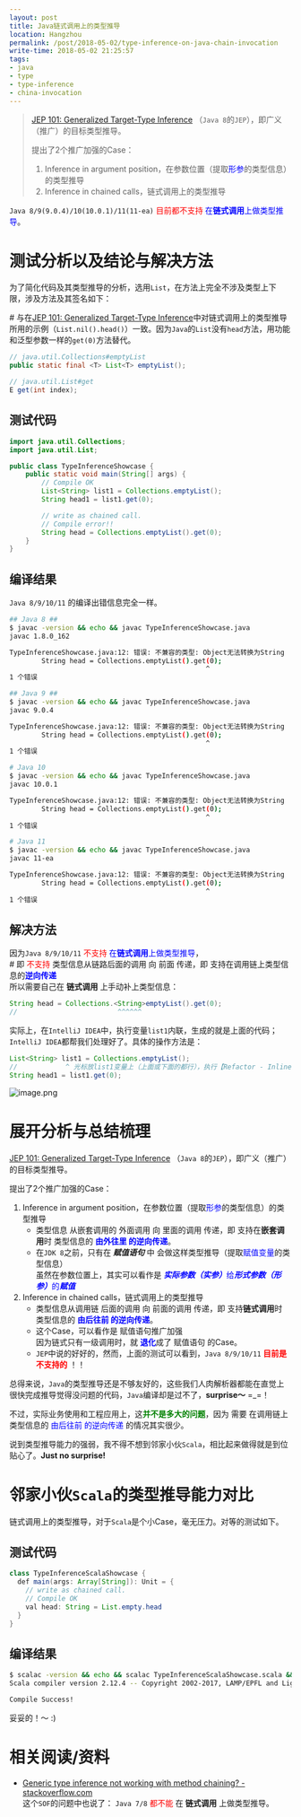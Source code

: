 ```yaml
---
layout: post
title: Java链式调用上的类型推导
location: Hangzhou
permalink: /post/2018-05-02/type-inference-on-java-chain-invocation
write-time: 2018-05-02 21:25:57
tags:
- java
- type
- type-inference
- china-invocation
---
```


> [JEP 101: Generalized Target-Type Inference](http://openjdk.java.net/jeps/101) （`Java 8`的`JEP`），即广义（推广）的目标类型推导。
>
>提出了2个推广加强的Case：
>
> 1. Inference in argument position，在参数位置（提取<font color="blue">形参</font>的类型信息）的类型推导
> 1. Inference in chained calls，链式调用上的类型推导

`Java 8/9(9.0.4)/10(10.0.1)/11(11-ea)` <font color="red">目前都不支持</font> <font color="blue"> 在<b>链式调用</b>上做类型推导</font>。

# 测试分析以及结论与解决方法

为了简化代码及其类型推导的分析，选用`List`，在方法上完全不涉及类型上下限，涉及方法及其签名如下：

\# 与在[JEP 101: Generalized Target-Type Inference](http://openjdk.java.net/jeps/101)中对链式调用上的类型推导所用的示例（`List.nil().head()`）一致。因为`Java`的`List`没有`head`方法，用功能和泛型参数一样的`get(0)`方法替代。

```java
// java.util.Collections#emptyList
public static final <T> List<T> emptyList();

// java.util.List#get
E get(int index);
```

## 测试代码

```java
import java.util.Collections;
import java.util.List;

public class TypeInferenceShowcase {
    public static void main(String[] args) {
        // Compile OK
        List<String> list1 = Collections.emptyList();
        String head1 = list1.get(0);

        // write as chained call.
        // Compile error!!
        String head = Collections.emptyList().get(0);
    }
}
```

## 编译结果

`Java 8/9/10/11` 的编译出错信息完全一样。

```bash
## Java 8 ##
$ javac -version && echo && javac TypeInferenceShowcase.java
javac 1.8.0_162

TypeInferenceShowcase.java:12: 错误: 不兼容的类型: Object无法转换为String
        String head = Collections.emptyList().get(0);
                                                 ^
1 个错误

## Java 9 ##
$ javac -version && echo && javac TypeInferenceShowcase.java
javac 9.0.4

TypeInferenceShowcase.java:12: 错误: 不兼容的类型: Object无法转换为String
        String head = Collections.emptyList().get(0);
                                                 ^
1 个错误

# Java 10
$ javac -version && echo && javac TypeInferenceShowcase.java
javac 10.0.1

TypeInferenceShowcase.java:12: 错误: 不兼容的类型: Object无法转换为String
        String head = Collections.emptyList().get(0);
                                                 ^
1 个错误

# Java 11
$ javac -version && echo && javac TypeInferenceShowcase.java
javac 11-ea

TypeInferenceShowcase.java:12: 错误: 不兼容的类型: Object无法转换为String
        String head = Collections.emptyList().get(0);
                                                 ^
1 个错误
```

## 解决方法

因为`Java 8/9/10/11` <font color="red">不支持</font> <font color="blue"> 在<b>链式调用</b>上做类型推导</font>，  
\# 即 <font color="red">不支持</font> 类型信息从链路后面的调用 向 前面 传递，即 支持在调用链上类型信息的<font color="blue"><b>逆向传递</b></font>  
所以需要自己在 **链式调用** 上手动补上类型信息：

```java
String head = Collections.<String>emptyList().get(0);
//                         ^^^^^^
```

实际上，在`IntelliJ IDEA`中，执行变量`list1`内联，生成的就是上面的代码；`IntelliJ IDEA`都帮我们处理好了。具体的操作方法是：

```java
List<String> list1 = Collections.emptyList();
//            ^ 光标放list1变量上（上面或下面的都行），执行【Refactor - Inline...】(Alt+Cmd+N)，见下图
String head1 = list1.get(0);
```

![image.png](http://ata2-img.cn-hangzhou.img-pub.aliyun-inc.com/0b7ea03a3bd34e8e280a58ff81ebb2f1.png)

# 展开分析与总结梳理

[JEP 101: Generalized Target-Type Inference](http://openjdk.java.net/jeps/101) （`Java 8`的`JEP`），即广义（推广）的目标类型推导。

提出了2个推广加强的Case：

1. Inference in argument position，在参数位置（提取<font color="blue">形参</font>的类型信息）的类型推导
    * 类型信息 从嵌套调用的 外面调用 向 里面的调用 传递，即 支持在<b>嵌套调用</b>时 类型信息的 <font color="blue"><b>由外往里 的逆向传递</b></font>。
    * 在`JDK 8`之前，只有在 **_赋值语句_** 中 会做这样类型推导（提取<font color="blue">赋值变量</font>的类型信息）  
      虽然在参数位置上，其实可以看作是 <font color="blue"><b><i>实际参数（实参）</i></b>给<b><i>形式参数（形参）</i></b>的<b><i>赋值</i></b></font> 
2. Inference in chained calls，链式调用上的类型推导
    * 类型信息从调用链 后面的调用 向 前面的调用 传递，即 支持**链式调用**时 类型信息的 <font color="blue"><b>由后往前 的逆向传递</b></font>。
    * 这个Case，可以看作是 赋值语句推广加强  
         因为链式只有一级调用时，就 <font color="blue"><b>退化</b></font>成了 赋值语句 的Case。
    * `JEP`中说的好好的，然而，上面的测试可以看到，`Java 8/9/10/11` <font color="red"><b>目前是不支持的</b></font> ！！

总得来说，`Java`的类型推导还是不够友好的，这些我们人肉解析器都能在直觉上很快完成推导觉得没问题的代码，`Java`编译却是过不了，**surprise～** =_=！

不过，实际业务使用和工程应用上，这<font color="green"><b>并不是多大的问题</b></font>，因为 需要 在调用链上 类型信息的 <font color="blue">由后往前 的逆向传递</font> 的情况其实很少。

说到类型推导能力的强弱，我不得不想到邻家小伙`Scala`，相比起来做得就是到位贴心了。**Just no surprise!**

# 邻家小伙`Scala`的类型推导能力对比

链式调用上的类型推导，对于`Scala`是个小Case，毫无压力。对等的测试如下。

## 测试代码

```java
class TypeInferenceScalaShowcase {
  def main(args: Array[String]): Unit = {
    // write as chained call.
    // Compile OK
    val head: String = List.empty.head
  }
}
```

## 编译结果

```bash
$ scalac -version && echo && scalac TypeInferenceScalaShowcase.scala && echo 'Compile Success!'
Scala compiler version 2.12.4 -- Copyright 2002-2017, LAMP/EPFL and Lightbend, Inc.

Compile Success!
```

妥妥的！～  :)

# 相关阅读/资料

- [Generic type inference not working with method chaining? - stackoverflow.com](https://stackoverflow.com/questions/24794924/generic-type-inference-not-working-with-method-chaining)  
    这个`SOF`的问题中也说了： `Java 7/8` <font color="red">都不能</font> 在 **链式调用** 上做类型推导。
